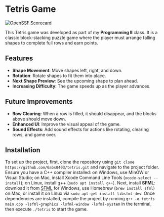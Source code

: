 # Tetris Game

[![OpenSSF Scorecard](https://api.securityscorecards.dev/projects/github.com/Gabs0403/tetris/badge)](https://securityscorecards.dev/viewer/?uri=github.com/Gabs0403/tetris)



This Tetris game was developed as part of my **Programming II** class. It is a classic block-stacking puzzle game where the player must arrange falling shapes to complete full rows and earn points.

## Features

- **Shape Movement**: Move shapes left, right, and down.
- **Rotation**: Rotate shapes to fit them into place.
- **Next Shape Preview**: See the upcoming shape to plan ahead.
- **Increasing Difficulty**: The game speeds up as the player advances.

## Future Improvements

- **Row Clearing**: When a row is filled, it should disappear, and the blocks above should move down.
- **Enhanced UI**: Improve the visual appeal of the game.
- **Sound Effects**: Add sound effects for actions like rotating, clearing rows, and game over.

## Installation

To set up the project, first, clone the repository using `git clone https://github.com/Gabs0403/tetris.git` and navigate to the project folder. 
Ensure you have a C++ compiler installed: on Windows, use MinGW or Visual Studio; on Mac, install Xcode Command Line Tools (`xcode-select --install`); on Linux, install g++ (`sudo apt install g++`). 
Next, install **SFML**: download it from [SFML](https://www.sfml-dev.org/download.php) for Windows, use Homebrew (`brew install sfml`) on Mac, or install it on Linux via `sudo apt-get install libsfml-dev`. 
Once dependencies are installed, compile the project by running `g++ -o tetris main.cpp -lsfml-graphics -lsfml-window -lsfml-system` in the terminal, then execute `./tetris` to start the game.





